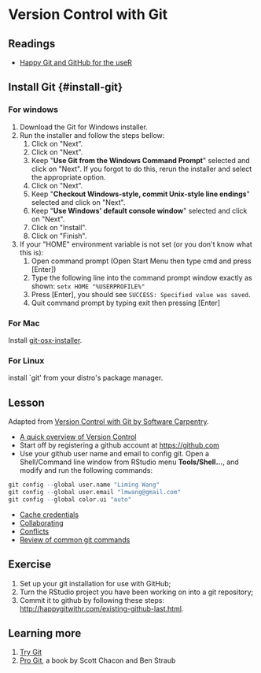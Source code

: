 # Version Control with Git

## Readings

- [Happy Git and GitHub for the useR](http://happygitwithr.com/)

## Install Git {#install-git}

### For windows
1. Download the Git for Windows installer.
1. Run the installer and follow the steps bellow:
    1. Click on "Next".
    1. Click on "Next".
    1. Keep "**Use Git from the Windows Command Prompt**" selected and click on "Next". If you forgot to do this, rerun the installer and select the appropriate option.
    1. Click on "Next".
    1. Keep "**Checkout Windows-style, commit Unix-style line endings**" selected and click on "Next".
    1. Keep "**Use Windows' default console window**" selected and click on "Next".
    1. Click on "Install".
    1. Click on "Finish".
1. If your "HOME" environment variable is not set (or you don't know what this is):
    1. Open command prompt (Open Start Menu then type cmd and press [Enter])
    1. Type the following line into the command prompt window exactly as shown:
         `setx HOME "%USERPROFILE%"`
    1. Press [Enter], you should see `SUCCESS: Specified value was saved`.
    1. Quit command prompt by typing exit then pressing [Enter]

### For Mac 
Install [git-osx-installer](https://sourceforge.net/projects/git-osx-installer/files/).

### For Linux 
install `git' from your distro's package manager.

## Lesson
Adapted from [Version Control with Git by Software Carpentry](http://swcarpentry.github.io/git-novice/).

- [A quick overview of Version Control](http://swcarpentry.github.io/git-novice/01-basics/)
- Start off by registering a github account at https://github.com
- Use your github user name and email to config git. Open a Shell/Command line window from RStudio menu **Tools/Shell...**, and modify and run the following commands:

```r
git config --global user.name "Liming Wang"
git config --global user.email "lmwang@gmail.com"
git config --global color.ui "auto"
```

- [Cache credentials](http://happygitwithr.com/credential-caching.html)
- [Collaborating](http://swcarpentry.github.io/git-novice/08-collab/)
- [Conflicts](http://swcarpentry.github.io/git-novice/09-conflict/)
- [Review of common git commands](http://happygitwithr.com/usage-git-cmds.html)

## Exercise
1. Set up your git installation for use with GitHub; 
2. Turn the RStudio project you have been working on into a git repository; 
3. Commit it to github by following these steps: http://happygitwithr.com/existing-github-last.html.

## Learning more
1. [Try Git](https://try.github.io)
1. [Pro Git](https://git-scm.com/book/en/v2), a book by Scott Chacon and Ben Straub
